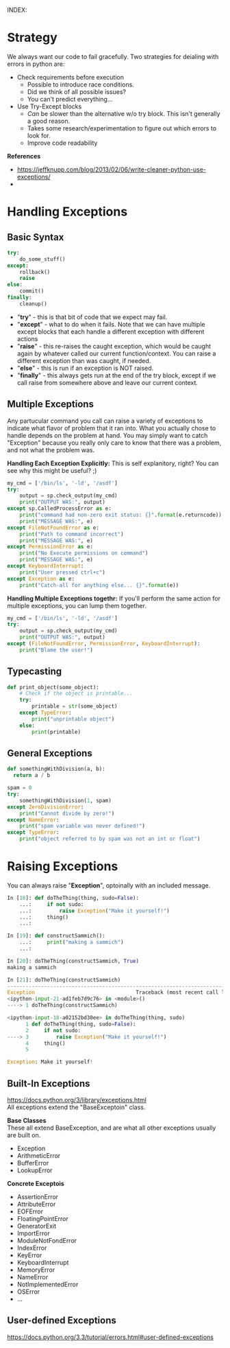 INDEX:


# Strategy
We always want our code to fail gracefully. Two strategies for deialing with errors in python are:
* Check requirements before execution
  * Possible to introduce race conditions.
  * Did we think of all possible issues?
  * You can't predict everything... 
* Use Try-Except blocks
  * _Can_ be slower than the alternative w/o try block.  This isn't generally a good reason. 
  * Takes some research/experimentation to figure out which errors to look for. 
  * Improve code readability
  
**References**
* https://jeffknupp.com/blog/2013/02/06/write-cleaner-python-use-exceptions/
* 

# Handling Exceptions
  
## Basic Syntax
```python
try:
    do_some_stuff()
except:
    rollback()
    raise
else:
    commit()
finally:
    cleanup()
```
* "**try**" - this is that bit of code that we expect may fail.  
* "**except**" - what to do when it fails.  Note that we can have multiple except blocks 
  that each handle a different exception with different actions
* "**raise**" - this re-raises the caught exception, which would be caught again by 
  whatever called our current function/context.  You can raise a different exception
  than was caught, if needed. 
* "**else**" - this is run if an exception is NOT raised. 
* "**finally**" - this always gets run at the end of the try block, except if we call raise from 
  somewhere above and leave our current context. 
  
## Multiple Exceptions
Any partucular command you call can raise a variety of exceptions to indicate what flavor of problem that it ran into.
What you actually chose to handle depends on the problem at hand. You may simply want to catch "Exception" because you
really only care to know that there was a problem, and not what the problem was.  
  
**Handling Each Exception Explicitly:**
This is self explanitory, right?  You can see why this might be useful?  ;)
```python
my_cmd = ['/bin/ls', '-ld', '/asdf']
try:
    output = sp.check_output(my_cmd)
    print("OUTPUT WAS:", output)
except sp.CalledProcessError as e:
    print("command had non-zero exit status: {}".format(e.returncode))
    print("MESSAGE WAS:", e)
except FileNotFoundError as e:
    print("Path to command incorrect")
    print("MESSAGE WAS:", e)
except PermissionError as e:
    print("No Execute permissions on command")
    print("MESSAGE WAS:", e)
except KeyboardInterrupt:
    print("User pressed ctrl+c")
except Exception as e:
    print("Catch-all for anything else... {}".format(e))
```

**Handling Multiple Exceptions togethr:**
If you'll perform the same action for multiple exceptions, you can lump them together.  
```python
my_cmd = ['/bin/ls', '-ld', '/asdf']
try:
    output = sp.check_output(my_cmd)
    print("OUTPUT WAS:", output)
except (FileNotFoundError, PermissionError, KeyboardInterrupt):
    print("Blame the user!")
```

## Typecasting
```python
def print_object(some_object):
    # Check if the object is printable...
    try:
        printable = str(some_object)
    except TypeError:
        print("unprintable object")
    else:
        print(printable)
```

## General Exceptions
```python
def somethingWithDivision(a, b):
  return a / b

spam = 0
try: 
    somethingWithDivision(1, spam)
except ZeroDivisionError:
    print("Cannot divide by zero!")
except NameError:
    print("spam variable was never defined!")
except TypeError:
    print("object referred to by spam was not an int or float")
```
    
# Raising Exceptions
You can always raise "**Exception**", optoinally with an included message. 
```python
In [18]: def doTheThing(thing, sudo=False):
    ...:     if not sudo:
    ...:         raise Exception("Make it yourself!")
    ...:     thing()
    ...:     

In [19]: def constructSammich():
    ...:     print("making a sammich")
    ...:     

In [20]: doTheThing(constructSammich, True)
making a sammich

In [21]: doTheThing(constructSammich)
---------------------------------------------------------------------------
Exception                                 Traceback (most recent call last)
<ipython-input-21-ad1feb7d9c76> in <module>()
----> 1 doTheThing(constructSammich)

<ipython-input-18-a02152bd30ee> in doTheThing(thing, sudo)
      1 def doTheThing(thing, sudo=False):
      2     if not sudo:
----> 3         raise Exception("Make it yourself!")
      4     thing()
      5 

Exception: Make it yourself!
```

## Built-In Exceptions
https://docs.python.org/3/library/exceptions.html  
All exceptions extend the "BaseExceptoin" class.  
  
**Base Classes**  
These all extend BaseException, and are what all other exceptions usually are built on. 
* Exception
* ArithmeticError
* BufferError
* LookupError
  
**Concrete Exceptois**
* AssertionError
* AttributeError
* EOFError
* FloatingPointError
* GeneratorExit
* ImportError
* ModuleNotFondError
* IndexError
* KeyError
* KeyboardInterrupt
* MemoryError
* NameError
* NotImplementedError
* OSError
* ...

## User-defined Exceptions
https://docs.python.org/3.3/tutorial/errors.html#user-defined-exceptions
